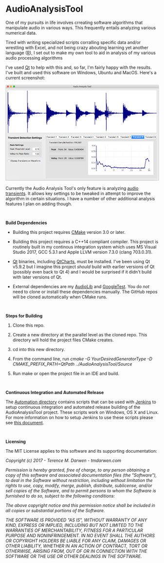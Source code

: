 AudioAnalysisTool
=================

One of my pursuits in life involves crreating software algorithms that manipulate audio in various ways.  This frequently entails analyzing various numerical data.

Tired with writing specialized scripts corralling specific data and/or wrestling with Excel, and not being crazy abouting learning yet another language ([R](https://www.r-project.org/about.html)), I set out to make my own tool to aid in analysis of my various audio processing algorithms

I've used [Qt](https://www1.qt.io/product/) to help with this and, so far, I'm fairly happy with the results.  I've built and used this software on Windows, Ubuntu and MacOS.  Here's a current screenshot:

![The Audio Analysis Tool on MacOS](Documentation/Images/ScreenshotOnMacOS.png)

Currently the Audio Analysis Tool's only feature is analyzing [audio transients](https://github.com/tmdarwen/AudioLib/blob/master/Documentation/TransientDetection.md).  It allows key settings to be tweaked in attempt to improve the algorithm in certain situations.  I have a number of other additional analysis features I plan on adding though.

 

**Build Dependencies**

-   Building this project requires [CMake](https://cmake.org) version 3.0 or later.

-   Building this project requires a C++14 compliant compiler.  This project is routinely built in my continous integration system which uses MS Visual Studio 2017, GCC 5.3.1 and Apple LLVM version 7.3.0 (clang 703.0.31).

-   [Qt](https://www1.qt.io/product/) binaries, including [QtCharts](https://doc.qt.io/qt-5/qtcharts-index.html), must be installed.  I've been using Qt v5.9.2 but I imagine this project *should* build with earlier versions of Qt (possibly even back to Qt 4) and I would be surprised if it didn't build with later versions of Qt.

-   External dependencies are my [AudioLib](https://github.com/tmdarwen/AudioLib) and [GoogleTest](https://github.com/google/googletest).  You do *not* need to clone or install these dependencies manually. The GitHub repos will be cloned automatically when CMake runs.

 

**Steps for Building**

1.   Clone this repo.

1.   Create a new directory at the parallel level as the cloned repo.  This directory will hold the project files CMake creates.

1.   cd into this new directory.

1.   From the command line, run *cmake -G YourDesiredGeneratorType  -D CMAKE_PREFIX_PATH=QtPath ../AudioAnalysisTool/Source*

1.   Run make or open the project file in an IDE and build.

 

**Continuous Integration and Automated Release**

The [Automation directory](/Automation) contains scripts that can be used with [Jenkins](https://jenkins.io/) to setup continuous integration and automated release building of the AudioAnalysisTool project.  These scripts work on Windows, OS X and Linux.  For more information on how to setup Jenkins to use these scripts please see [this document](https://github.com/tmdarwen/PhaseVocoder/blob/master/Documentation/JenkinsSetup.md).

 

**Licensing**

The MIT License applies to this software and its supporting documentation:

*Copyright (c) 2017 - Terence M. Darwen - tmdarwen.com*

*Permission is hereby granted, free of charge, to any person obtaining a copy of
this software and associated documentation files (the "Software"), to deal in
the Software without restriction, including without limitation the rights to
use, copy, modify, merge, publish, distribute, sublicense, and/or sell copies of
the Software, and to permit persons to whom the Software is furnished to do so,
subject to the following conditions:*

*The above copyright notice and this permission notice shall be included in all
copies or substantial portions of the Software.*

*THE SOFTWARE IS PROVIDED "AS IS", WITHOUT WARRANTY OF ANY KIND, EXPRESS OR
IMPLIED, INCLUDING BUT NOT LIMITED TO THE WARRANTIES OF MERCHANTABILITY, FITNESS
FOR A PARTICULAR PURPOSE AND NONINFRINGEMENT. IN NO EVENT SHALL THE AUTHORS OR
COPYRIGHT HOLDERS BE LIABLE FOR ANY CLAIM, DAMAGES OR OTHER LIABILITY, WHETHER
IN AN ACTION OF CONTRACT, TORT OR OTHERWISE, ARISING FROM, OUT OF OR IN
CONNECTION WITH THE SOFTWARE OR THE USE OR OTHER DEALINGS IN THE SOFTWARE.*
